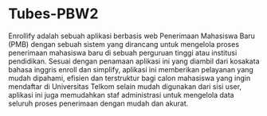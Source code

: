 # Tubes-PBW2
Enrollify adalah sebuah aplikasi berbasis web Penerimaan Mahasiswa Baru (PMB) dengan
sebuah sistem yang dirancang untuk mengelola proses penerimaan mahasiswa baru di sebuah 
perguruan tinggi atau institusi pendidikan. Sesuai dengan penamaan aplikasi ini yang diambil 
dari kosakata bahasa inggris enroll dan simplify, aplikasi ini memberikan pelayanan yang 
mudah dipahami, efisien dan terstruktur bagi calon mahasiswa yang ingin mendaftar di 
Universitas Telkom selain mudah digunakan dari sisi user, aplikasi ini juga memudahkan staf 
administrasi untuk mengelola data seluruh proses penerimaan dengan mudah dan akurat.
